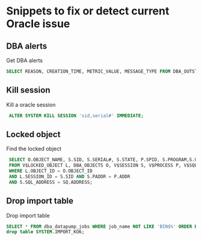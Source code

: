 # Snippets to fix or detect current Oracle issue

## DBA alerts 

 Get DBA alerts 

 ```sql 
 SELECT REASON, CREATION_TIME, METRIC_VALUE, MESSAGE_TYPE FROM DBA_OUTSTANDING_ALERTS; 
```

## Kill session 

 Kill a oracle session 

 ```sql 
  ALTER SYSTEM KILL SESSION 'sid,serial#' IMMEDIATE; 
```

## Locked object 

 Find the locked object 

 ```sql 
  SELECT O.OBJECT_NAME, S.SID, S.SERIAL#, S.STATE, P.SPID, S.PROGRAM,S.USERNAME,S.MACHINE,S.PORT , S.LOGON_TIME,SQ.SQL_FULLTEXT
  FROM V$LOCKED_OBJECT L, DBA_OBJECTS O, V$SESSION S, V$PROCESS P, V$SQL SQ 
  WHERE L.OBJECT_ID = O.OBJECT_ID 
  AND L.SESSION_ID = S.SID AND S.PADDR = P.ADDR 
  AND S.SQL_ADDRESS = SQ.ADDRESS; 
```

## Drop import table 

 Drop import table 

 ```sql 
 SELECT * FROM dba_datapump_jobs WHERE job_name NOT LIKE 'BIN$%' ORDER BY 1,2;
drop table SYSTEM.IMPORT_KO6; 
```
